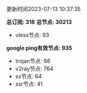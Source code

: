 更新时间2023-07-13 10:37:35

**总订阅: 318**
**总节点: 30213**
- vless节点: 93

**google ping有效节点: 935**
- trojan节点: 66
- v2ray节点: 764
- ss节点: 64
- ssr节点: 41
